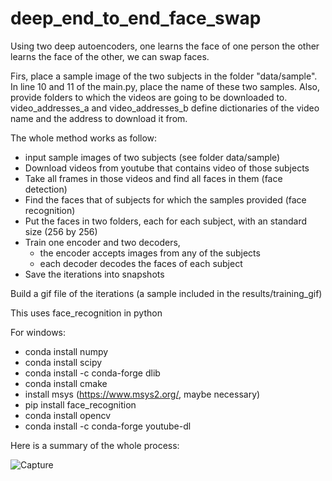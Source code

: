 # deep_end_to_end_face_swap

Using two deep autoencoders, one learns the face of one person the other learns the face of the other, we can swap faces. 

Firs, place a sample image of the two subjects in the folder "data/sample". In line 10 and 11 of the main.py, place the name of these two samples. Also, provide folders to which the videos are going to be downloaded to. video_addresses_a and video_addresses_b define dictionaries of the video name and the address to download it from. 

The whole method works as follow: 

* input sample images of two subjects (see folder data/sample)
* Download videos from youtube that contains video of those subjects
* Take all frames in those videos and find all faces in them (face detection)
* Find the faces that of subjects for which the samples provided (face recognition) 
* Put the faces in two folders, each for each subject, with an standard size (256 by 256)
* Train one encoder and two decoders, 
  * the encoder accepts images from any of the subjects
  * each decoder decodes the faces of each subject
* Save the iterations into snapshots

 Build a gif file of the iterations (a sample included in the results/training_gif)



This uses face_recognition in python

For windows:

* conda install numpy
* conda install scipy
* conda install -c conda-forge dlib
* conda install cmake
* install msys (https://www.msys2.org/, maybe necessary)
* pip install face_recognition
* conda install opencv
* conda install -c conda-forge youtube-dl

Here is a summary of the whole process:



![Capture](https://user-images.githubusercontent.com/25924343/90969971-7a427780-e542-11ea-8b92-e6ed77284bc8.PNG)